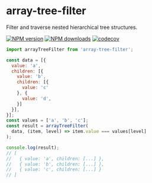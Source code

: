# array-tree-filter

Filter and traverse nested hierarchical tree structures.

[![NPM version](https://img.shields.io/npm/v/array-tree-filter.svg?style=flat)](https://npmjs.org/package/array-tree-filter)
[![NPM downloads](http://img.shields.io/npm/dm/array-tree-filter.svg?style=flat)](https://npmjs.org/package/array-tree-filter)
[![codecov](https://codecov.io/gh/afc163/array-tree-filter/branch/main/graph/badge.svg?token=YOUR_CODECOV_TOKEN)](https://codecov.io/gh/afc163/array-tree-filter)

```js
import arrayTreeFilter from 'array-tree-filter';

const data = [{
  value: 'a',
  children: [{
    value: 'b',
    children: [{
      value: 'c'
    }, {
      value: 'd',
    }]
  }],
}];
const values = ['a', 'b', 'c'];
const result = arrayTreeFilter(
  data, (item, level) => item.value === values[level]
);

console.log(result);
// [
//   { value: 'a', children: [...] },
//   { value: 'b', children: [...] },
//   { value: 'c', children: [...] }
// ]
